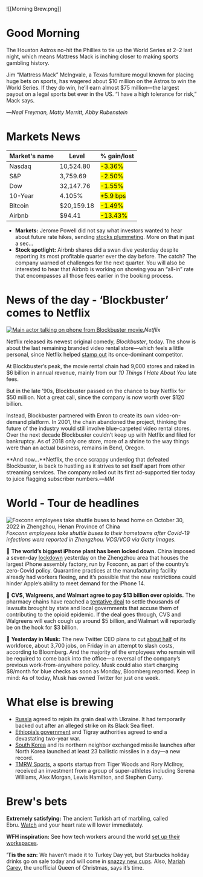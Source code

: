 ![[Morning Brew.png]]
# Good Morning
The Houston Astros no-hit the Phillies to tie up the World Series at 2–2 last night, which means Mattress Mack is inching closer to making sports gambling history.

Jim “Mattress Mack” McIngvale, a Texas furniture mogul known for placing huge bets on sports, has wagered about $10 million on the Astros to win the World Series. If they do win, he’ll earn almost $75 million—the largest payout on a legal sports bet ever in the US. “I have a high tolerance for risk,” Mack says.

—_Neal Freyman, Matty Merritt, Abby Rubenstein_
# Markets News
| Market's name | Level      | % gain/lost                              |
| ------------- | ---------- | ---------------------------------------- |
| Nasdaq        | 10,524.80  | <mark class="hltr-red">-3.36%</mark>     |
| S&P           | 3,759.69   | <mark class="hltr-red">-2.50%</mark>     |
| Dow           | 32,147.76  | <mark class="hltr-red">-1.55%</mark>     |
| 10-Year       | 4.105%     | <mark class="hltr-green">+5.9 bps</mark> |
| Bitcoin       | $20,159.18 | <mark class="hltr-red">-1.49%</mark>     |
| Airbnb        | $94.41     | <mark class="hltr-red">-13.43%</mark>    |
-   **Markets:** Jerome Powell did not say what investors wanted to hear about future rate hikes, sending [stocks plummeting](https://link.morningbrew.com/click/29574894.3975668/aHR0cHM6Ly93d3cuY25iYy5jb20vMjAyMi8xMS8wMS9zdG9jay1tYXJrZXQtZnV0dXJlcy1vcGVuLXRvLWNsb3NlLW5ld3MuaHRtbA/6360d8c913646a717506c2efBb20214e7). More on that in just a sec...
-   **Stock spotlight:** Airbnb shares did a swan dive yesterday despite reporting its most profitable quarter ever the day before. The catch? The company warned of challenges for the next quarter. You will also be interested to hear that Airbnb is working on showing you an “all-in” rate that encompasses all those fees earlier in the booking process.
# News of the day - ‘Blockbuster’ comes to Netflix
[![Main actor talking on phone from Blockbuster movie.](https://ci6.googleusercontent.com/proxy/8SOtpvFshvSRSA7801UARwzgWdgF5yiN24L7ly4DAQK1lGr0QQaZA8Tz4GMt9Fxuo8TrlAfLPgIkxWFbo0ddqtKjV22duE2afUHpBrBlS4l-mumGkg6zBMbiiYwO52WOjlG-ZN9VATLS-14PkeyX9fMibrD7LklEFJ_WDrEEf8WSK4EY1D0PijDTJaWu4EWZlg=s0-d-e1-ft#https://cdn.sanity.io/images/bl383u0v/production/1e237006b3a54d6217a6450b75810882e37b3b14-1500x1000.jpg?w=670&q=70&auto=format)](https://link.morningbrew.com/click/29574894.3975668/aHR0cHM6Ly93d3cubW9ybmluZ2JyZXcuY29tL2RhaWx5L3N0b3JpZXMvbmV0ZmxpeC1ibG9ja2J1c3Rlci1jb21lZHk_dXRtX2NhbXBhaWduPW1iJnV0bV9tZWRpdW09bmV3c2xldHRlciZ1dG1fc291cmNlPW1vcm5pbmdfYnJldyZtaWQ9MjMwZGY3MDI0N2Q5NjY2ZDAzNDA5ODA5Y2U1MTY0ZGQ/6360d8c913646a717506c2efC83deee72)_Netflix_

Netflix released its newest original comedy, _Blockbuster_, today. The show is about the last remaining branded video rental store—which feels a little personal, since Netflix helped [stamp out](https://link.morningbrew.com/click/29574894.3975668/aHR0cHM6Ly93d3cuYnVzaW5lc3NpbnNpZGVyLmNvbS90aGUtcmlzZS1hbmQtZmFsbC1vZi1ibG9ja2J1c3Rlci12aWRlby1zdHJlYW1pbmctMjAyMC0xP3V0bV9jYW1wYWlnbj1tYiZ1dG1fbWVkaXVtPW5ld3NsZXR0ZXImdXRtX3NvdXJjZT1tb3JuaW5nX2JyZXc/6360d8c913646a717506c2efB86c9ed27) its once-dominant competitor.

At Blockbuster’s peak, the movie rental chain had 9,000 stores and raked in $6 billion in annual revenue, mainly from our _10 Things I Hate About You_ late fees.

But in the late ’90s, Blockbuster passed on the chance to buy Netflix for $50 million. Not a great call, since the company is now worth over $120 billion.

Instead, Blockbuster partnered with Enron to create its own video-on-demand platform. In 2001, the chain abandoned the project, thinking the future of the industry would still involve blue-carpeted video rental stores. Over the next decade Blockbuster couldn’t keep up with Netflix and filed for bankruptcy. As of 2018 only one store, more of a shrine to the way things were than an actual business, remains in Bend, Oregon.

**And now…**Netflix, the once scrappy underdog that defeated Blockbuster, is back to hustling as it strives to set itself apart from other streaming services. The company rolled out its first ad-supported tier today to juice flagging subscriber numbers.—_MM_
# World - Tour de headlines
![Foxconn employees take shuttle buses to head home on October 30, 2022 in Zhengzhou, Henan Province of China](https://ci5.googleusercontent.com/proxy/SHMncLK2rAuTmH3a4NTA4XyT942NPldWC6nkg0U_FUMWww_yRLlAYxhdMTcIEtOIROMBl4cFpfuiQ6aFzdDFUjDPO5rPd61kkso1OjWN9mA1E4WcoBosge60JhFxcy_nMYUqIWi-r-X4s9mskogGK2wJ5I9jStxP1nTxI6limXVeDAxF9eQXXZ_S-Xy7LWv0=s0-d-e1-ft#https://cdn.sanity.io/images/bl383u0v/production/686f1d264b84c5edfa2500a1d9cc216d961b82d3-1024x768.jpg?w=670&q=70&auto=format)
_Foxconn employees take shuttle buses to their hometowns after Covid-19 infections were reported in Zhengzhou. VCG/VCG via Getty Images._

📱 **The world’s biggest iPhone plant has been locked down.** China imposed a seven-day [lockdown](https://link.morningbrew.com/click/29574894.3975668/aHR0cHM6Ly93d3cuYmJjLmNvbS9uZXdzL2J1c2luZXNzLTYzNDgxMTE5P3V0bV9jYW1wYWlnbj1tYiZ1dG1fbWVkaXVtPW5ld3NsZXR0ZXImdXRtX3NvdXJjZT1tb3JuaW5nX2JyZXc/6360d8c913646a717506c2efB6bab8e46) yesterday on the Zhengzhou area that houses the largest iPhone assembly factory, run by Foxconn, as part of the country’s zero-Covid policy. Quarantine practices at the manufacturing facility already had workers fleeing, and it’s possible that the new restrictions could hinder Apple’s ability to meet demand for the iPhone 14.

💊 **CVS, Walgreens, and Walmart agree to pay $13 billion over opioids.** The pharmacy chains have reached a [tentative deal](https://link.morningbrew.com/click/29574894.3975668/aHR0cHM6Ly93d3cucmV1dGVycy5jb20vYnVzaW5lc3MvaGVhbHRoY2FyZS1waGFybWFjZXV0aWNhbHMvY3ZzLXdhbG1hcnQtd2FsZ3JlZW5zLXJlYWNoLXRlbnRhdGl2ZS0xMi1ibG4tb3Bpb2lkLXBhY3QtYmxvb21iZXJnLW5ld3MtMjAyMi0xMS0wMi8_dXRtX2NhbXBhaWduPW1iJnV0bV9tZWRpdW09bmV3c2xldHRlciZ1dG1fc291cmNlPW1vcm5pbmdfYnJldw/6360d8c913646a717506c2efBb3c4e8f5) to settle thousands of lawsuits brought by state and local governments that accuse them of contributing to the opioid epidemic. If the deal goes through, CVS and Walgreens will each cough up around $5 billion, and Walmart will reportedly be on the hook for $3 billion.

🦆 **Yesterday in Musk:** The new Twitter CEO plans to cut [about half](https://link.morningbrew.com/click/29574894.3975668/aHR0cHM6Ly93d3cuYmxvb21iZXJnLmNvbS9uZXdzL2FydGljbGVzLzIwMjItMTEtMDIvbXVzay1wbGFucy10by1lbGltaW5hdGUtaGFsZi1vZi10d2l0dGVyLWpvYnMtaW4tY29zdC1jdXQtZHJpdmU_c3JuZD1wcmVtaXVtJnNyZWY9S2tQenBadno/6360d8c913646a717506c2efBfb569351) of its workforce, about 3,700 jobs, on Friday in an attempt to slash costs, according to Bloomberg. And the majority of the employees who remain will be required to come back into the office—a reversal of the company’s previous work-from-anywhere policy. Musk could also start charging $8/month for blue checks as soon as Monday, Bloomberg reported. Keep in mind: As of today, Musk has owned Twitter for just one week.
# What else is brewing
-   [Russia](https://link.morningbrew.com/click/29574894.3975668/aHR0cHM6Ly93d3cuYXhpb3MuY29tLzIwMjIvMTEvMDIvcnVzc2lhLXJlam9pbnMtZ3JhaW4tZGVhbD91dG1fY2FtcGFpZ249bWImdXRtX21lZGl1bT1uZXdzbGV0dGVyJnV0bV9zb3VyY2U9bW9ybmluZ19icmV3/6360d8c913646a717506c2efB816eb635) agreed to rejoin its grain deal with Ukraine. It had temporarily backed out after an alleged strike on its Black Sea fleet.
-   [Ethiopia’s government](https://link.morningbrew.com/click/29574894.3975668/aHR0cHM6Ly93d3cubnByLm9yZy8yMDIyLzExLzAyLzExMzM1OTQ5MzkvZXRoaW9waWEtdGlncmF5LWNlYXNlLWZpcmUtYWdyZWVtZW50P3V0bV9jYW1wYWlnbj1tYiZ1dG1fbWVkaXVtPW5ld3NsZXR0ZXImdXRtX3NvdXJjZT1tb3JuaW5nX2JyZXc/6360d8c913646a717506c2efB2314d16d) and Tigray authorities agreed to end a devastating two-year war.
-   [South Korea](https://link.morningbrew.com/click/29574894.3975668/aHR0cHM6Ly93d3cubmJjbmV3cy5jb20vbmV3cy93b3JsZC9ub3J0aC1rb3JlYS1zb3V0aC1haXItcmFpZC1hbGVydC1taXNzaWxlcy1yY25hNTUxNjY_dXRtX2NhbXBhaWduPW1iJnV0bV9tZWRpdW09bmV3c2xldHRlciZ1dG1fc291cmNlPW1vcm5pbmdfYnJldw/6360d8c913646a717506c2efB407634af) and its northern neighbor exchanged missile launches after North Korea launched at least 23 ballistic missiles in a day—a new record.
-   [TMRW Sports](https://link.morningbrew.com/click/29574894.3975668/aHR0cHM6Ly93d3cuY25iYy5jb20vMjAyMi8xMS8wMi9zZXJlbmEtd2lsbGlhbXMtanVzdGluLXRpbWJlcmxha2UtaW52ZXN0LWluLXRpZ2VyLXdvb2RzLW5ldy12ZW50dXJlLmh0bWw_dXRtX2NhbXBhaWduPW1iJnV0bV9tZWRpdW09bmV3c2xldHRlciZ1dG1fc291cmNlPW1vcm5pbmdfYnJldw/6360d8c913646a717506c2efB8bec9104), a sports startup from Tiger Woods and Rory McIlroy, received an investment from a group of super-athletes including Serena Williams, Alex Morgan, Lewis Hamilton, and Stephen Curry.
# Brew's bets
**Extremely satisfying:** The ancient Turkish art of marbling, called Ebru. [Watch](https://link.morningbrew.com/click/29574894.3975668/aHR0cHM6Ly90d2l0dGVyLmNvbS9CYXl0QWxGYW5uL3N0YXR1cy8xNTg3Mzg1NTc4NjIxOTkyOTYyP3V0bV9jYW1wYWlnbj1tYiZ1dG1fbWVkaXVtPW5ld3NsZXR0ZXImdXRtX3NvdXJjZT1tb3JuaW5nX2JyZXc/6360d8c913646a717506c2efB4b073010) and your heart rate will lower immediately.

**WFH inspiration:** See how tech workers around the world [set up their workspaces](https://link.morningbrew.com/click/29574894.3975668/aHR0cHM6Ly9oYWNrZXJzdGF0aW9ucy5jb20vP3V0bV9jYW1wYWlnbj1tYiZ1dG1fbWVkaXVtPW5ld3NsZXR0ZXImdXRtX3NvdXJjZT1tb3JuaW5nX2JyZXc/6360d8c913646a717506c2efBc7762204).

**’Tis the szn:** We haven’t made it to Turkey Day yet, but Starbucks holiday drinks go on sale today and will come in [snazzy new cups](https://link.morningbrew.com/click/29574894.3975668/aHR0cHM6Ly93d3cuY25uLmNvbS8yMDIyLzExLzAyL2J1c2luZXNzL3N0YXJidWNrcy1ob2xpZGF5LWN1cHMtZGVzaWduLTIwMjItY3RycC9pbmRleC5odG1sP3V0bV9jYW1wYWlnbj1tYiZ1dG1fbWVkaXVtPW5ld3NsZXR0ZXImdXRtX3NvdXJjZT1tb3JuaW5nX2JyZXc/6360d8c913646a717506c2efB843c1e61). Also, [Mariah Carey](https://link.morningbrew.com/click/29574894.3975668/aHR0cHM6Ly93d3cueW91dHViZS5jb20vd2F0Y2g_dj1KbDF4UGxQY2UzSQ/6360d8c913646a717506c2efB0f6404b6), the unofficial Queen of Christmas, says it’s time.
